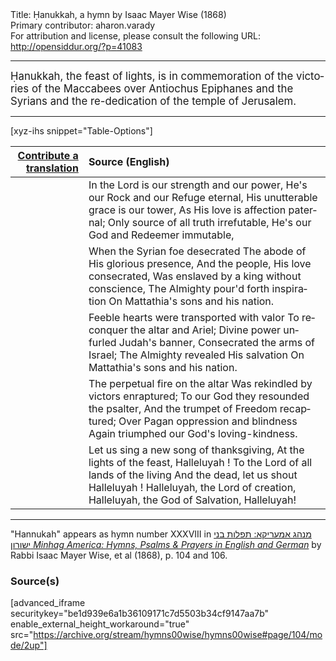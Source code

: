 <html>
<head></head>
<body>
Title: Ḥanukkah, a hymn by Isaac Mayer Wise (1868)<br />
Primary contributor: aharon.varady<br />
For attribution and license, please consult the following URL: <a href="http://opensiddur.org/?p=41083">http://opensiddur.org/?p=41083</a>
<p />
<hr />

<div class="english" lang="en" style="font-size: 1.2em;">
Ḥanukkah, the feast of lights, is in commemoration of the victories of the Maccabees over Antiochus Epiphanes and the Syrians and the re-dedication of the temple of Jerusalem.
</div>

<hr />

[xyz-ihs snippet="Table-Options"]<table style="margin-left: auto; margin-right: auto;" class="draggable">
<thead><tr><th id="x" style="text-align: right;"><a href="/translate/" target="_blank" rel="noopener">Contribute a translation</a></th><th style="text-align: left;">Source (English)</th></tr></thead>
<tbody>
<tr><td style="vertical-align:top;">
<div class="liturgy" lang="he" style="text-align: right;">

</div></td>

<td style="vertical-align:top;">
<div class="english" lang="en" style="text-align: left;">
In the Lord is our strength and our power, 
He's our Rock and our Refuge eternal, 
His unutterable grace is our tower, 
As His love is affection paternal; 
Only source of all truth irrefutable, 
He's our God and Redeemer immutable, 
</div></td></tr>


<tr><td style="vertical-align:top;">
<div class="liturgy" lang="he" style="text-align: right;">

</div></td>

<td style="vertical-align:top;">
<div class="english" lang="en" style="text-align: left;">
When the Syrian foe desecrated 
The abode of His glorious presence, 
And the people, His love consecrated, 
Was enslaved by a king without conscience, 
The Almighty pour'd forth inspiration 
On Mattathia's sons and his nation. 
</div></td></tr>


<tr><td style="vertical-align:top;">
<div class="liturgy" lang="he" style="text-align: right;">

</div></td>

<td style="vertical-align:top;">
<div class="english" lang="en" style="text-align: left;">
Feeble hearts were transported with valor 
To reconquer the altar and Ariel; 
Divine power unfurled Judah's banner, 
Consecrated the arms of Israel; 
The Almighty revealed His salvation 
On Mattathia's sons and his nation. 
</div></td></tr>


<tr><td style="vertical-align:top;">
<div class="liturgy" lang="he" style="text-align: right;">

</div></td>

<td style="vertical-align:top;">
<div class="english" lang="en" style="text-align: left;">
The perpetual fire on the altar 
Was rekindled by victors enraptured; 
To our God they resounded the psalter, 
And the trumpet of Freedom recaptured; 
Over Pagan oppression and blindness 
Again triumphed our God's loving-kindness. 
</div></td></tr>


<tr><td style="vertical-align:top;">
<div class="liturgy" lang="he" style="text-align: right;">

</div></td>

<td style="vertical-align:top;">
<div class="english" lang="en" style="text-align: left;">
Let us sing a new song of thanksgiving, 
At the lights of the feast, Halleluyah ! 
To the Lord of all lands of the living 
And the dead, let us shout Halleluyah ! 
Halleluyah, the Lord of creation, 
Halleluyah, the God of Salvation, 
Halleluyah! 
</div></td></tr>
</tbody></table>

<hr />

"Hannukah" appears as hymn number XXXVIII in <a href="https://opensiddur.org/?p=33178">מנהג אמעריקא: תפלות בני ישורון <em>Minhag America: Hymns, Psalms & Prayers in English and German</em></a> by Rabbi Isaac Mayer Wise, et al (1868), p. 104 and 106.

<h3>Source(s)</h3>

[advanced_iframe securitykey="be1d939e6a1b36109171c7d5503b34cf9147aa7b" enable_external_height_workaround="true" src="https://archive.org/stream/hymns00wise/hymns00wise#page/104/mode/2up"]

&nbsp;
</body>
</html>